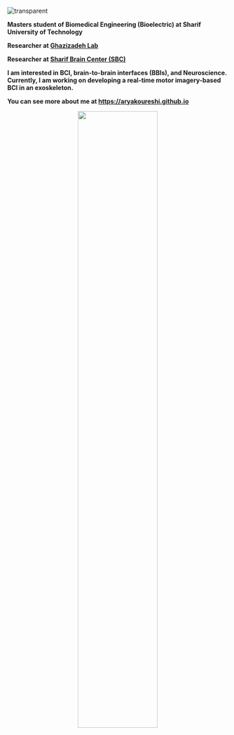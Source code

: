![transparent](https://capsule-render.vercel.app/api?type=transparent&fontColor=EEEDED&text=Hi%20there👋&height=150&fontSize=40&animation=fadeIn&desc=I'm%20Arya%20Koureshi&descAlignY=75&descAlign=60)

**Masters student of Biomedical Engineering (Bioelectric) at Sharif University of Technology**

**Researcher at [Ghazizadeh Lab](https://www.ghazizadehlab.org/index.php/people/)**

**Researcher at [Sharif Brain Center (SBC)](http://brain.ee.sharif.edu/)**


**I am interested in BCI, brain-to-brain interfaces (BBIs), and Neuroscience. Currently, I am working on developing a real-time motor imagery-based BCI in an exoskeleton.**

**You can see more about me at https://aryakoureshi.github.io**

<p align="center" href="https://github.com/aryakoureshi">
    <img width="60%" src="https://github-stats-alpha.vercel.app/api?username=aryakoureshi&cc=000000&tc=EEEEEE&ic=068FFF&bc=4E4FEB">
</p>




<!--
### Repositories: 

<p align="center">
  <img width="48%" src="https://github-readme-stats.vercel.app/api?username=aryakoureshi&show_icons=true&theme=transparent"/>
  <img width="51%" src="https://github-readme-streak-stats.herokuapp.com/?user=aryakoureshi&theme=transparent"/>
</p>

[![Readme Card](https://github-readme-stats.vercel.app/api/pin/?username=aryakoureshi&repo=Emotion-Detection&show_icons=true&theme=transparent)](https://github.com/aryakoureshi/Emotion-Detection)
[![Readme Card](https://github-readme-stats.vercel.app/api/pin/?username=aryakoureshi&repo=Brain-tumor-detection&show_icons=true&theme=transparent)](https://github.com/aryakoureshi/Brain-tumor-detection)


[![Readme Card](https://github-readme-stats.vercel.app/api/pin/?username=aryakoureshi&repo=SolSudo&show_icons=true&theme=transparent)](https://github.com/aryakoureshi/SolSudo)
[![Readme Card](https://github-readme-stats.vercel.app/api/pin/?username=aryakoureshi&repo=RBD&show_icons=true&theme=transparent)](https://github.com/aryakoureshi/RBD)
  
<!--
**AryaKoureshi/AryaKoureshi** is a ✨ _special_ ✨ repository because its `README.md` (this file) appears on your GitHub profile.

Here are some ideas to get you started:

- 🔭 I’m currently working on ...
- 🌱 I’m currently learning ...
- 👯 I’m looking to collaborate on ...
- 🤔 I’m looking for help with ...
- 💬 Ask me about ...
- 📫 How to reach me: ...
- 😄 Pronouns: ...
- ⚡ Fun fact: ...
-->
